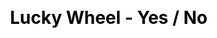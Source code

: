 ---
title: Lucky Wheel - Yes / No
layout: lucky_wheel/lucky_wheel_general
description: Hard to make a decison, let lucky wheel do this for you.
js: ["js/game/lucky_wheel/lucky_wheel_general.js"]
css: ["css/game/lucky_wheel/lucky_wheel.css"]
---
